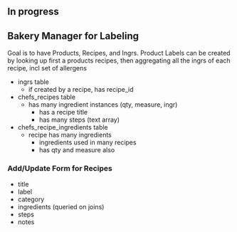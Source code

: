## In progress
## Bakery Manager for Labeling
Goal is to have Products, Recipes, and Ingrs. Product Labels can be created by looking up first a products recipes, then aggregating all the ingrs of each recipe, incl set of allergens
- ingrs table
  - if created by a recipe, has recipe_id
- chefs_recipes table
  - has many ingredient instances (qty, measure, ingr)
	- has a recipe title
	- has many steps (text array)
- chefs_recipe_ingredients table
  - recipe has many ingredients
	- ingredients used in many recipes
	- has qty and measure also

### Add/Update Form for Recipes
- title
- label
- category
- ingredients (queried on joins)
- steps
- notes